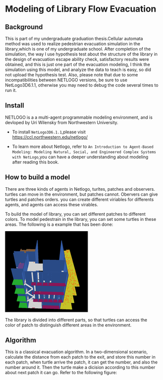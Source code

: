 Modeling of Library Flow Evacuation
====
Background
----------
This is part of my undergraduate graduation thesis.Cellular automata method was used to realize pedestrian evacuation simulation in the library,which is one of my undergraduate school. After completion of the simulation, the way I use hypothesis test about the structure of the library in the design of evacuation escape ability check, satisfactory results were obtained, and this is just one part of the evacuation modeling, I think the simulation using this model, and analyze the data to teach is easy, so did not upload the hypothesis test. Also, please note that due to some incompatibilities between NETLOGO versions, be sure to use NetLogo3D6.1.1, otherwise you may need to debug the code several times to run it.

Install
---------
NETLOGO is a a multi-agent programmable modeling environment, and is devloped by Uri Wilensky from Northwestern University.

 * To install `NetLogo3D6.1.1`,please visit https://ccl.northwestern.edu/netlogo/
 
 * To learn more about Netlogo, refer to `An Introduction to Agent-Based Modeling: Modeling Natural, Social, and Engineered Complex Systems with NetLogo`,you can have a deeper understanding about modeling after reading this book. 

How to build a model
--------
There are three kinds of agents in Netlogo, turltes, patches and observers. turtles can move in the environment, but patches cannot. Obervers can give turtles and patches orders. you can create different viriables for differents agents, and agents can access these virables.

To build the model of library, you can set different patches to different colors. To model pedestrain in the library, you can set some turtles in these areas. The following is a example that has been done:

![image](https://github.com/WangSuhan/library-evacuation-model/blob/master/picture1.png)

The library is divided into different parts, so that turtles can access the color of patch to distinguish different areas in the environment.

Algorithm
---------
This is a classical evacuation algorithm. In a two-dimensional scenario, calculate the distance from each patch to the exit, and store this number in each patch, when turtle arrive the patch, it can get the number, and also the number around it. Then the turtle make a dicision according to this number about next patch it can go. Refer to the following figure:
